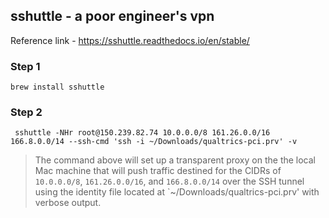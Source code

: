 ## sshuttle - a poor engineer's vpn


Reference link - https://sshuttle.readthedocs.io/en/stable/

### Step 1
`brew install sshuttle`

### Step 2
` sshuttle -NHr root@150.239.82.74 10.0.0.0/8 161.26.0.0/16 166.8.0.0/14 --ssh-cmd 'ssh -i ~/Downloads/qualtrics-pci.prv' -v`

>The command above will set up a transparent proxy on the the local Mac machine that will push traffic destined for the CIDRs of `10.0.0.0/8`, `161.26.0.0/16`, and `166.8.0.0/14` over the SSH tunnel using the identity file located at `~/Downloads/qualtrics-pci.prv' with verbose output. 
